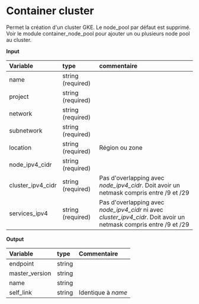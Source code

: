 **Container cluster**
===

Permet la création d'un cluster GKE. Le node_pool par défaut est supprimé. 
Voir le module container_node_pool pour ajouter un ou plusieurs node pool au cluster.

**Input**

|Variable|type|commentaire|
|:-------|:---|:----------------|
|name|string (required)| |
|project|string (required)| |
|network| string (required) | |
|subnetwork| string (required) | |
|location| string (required) |Région ou zone|
|node_ipv4_cidr| string (required) | |
|cluster_ipv4_cidr| string (required) | Pas d'overlapping avec _node_ipv4_cidr_.  Doit avoir un netmask compris entre /9 et /29 |
|services_ipv4| string (required)|Pas d'overlapping avec _node_ipv4_cidr_ ni avec _cluster_ipv4_cidr_.  Doit avoir un netmask compris entre /9 et /29|

**Output**

|Variable|type|Commentaire|
|:-------|:---|:-|
|endpoint|string||
|master_version|string||
|name|string||
|self_link|string|Identique à _name_|
